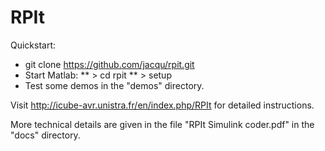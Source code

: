 # RPIt

Quickstart:
* git clone https://github.com/jacqu/rpit.git
* Start Matlab:
** > cd rpit
** > setup
* Test some demos in the "demos" directory.

Visit http://icube-avr.unistra.fr/en/index.php/RPIt for detailed instructions.

More technical details are given in the file "RPIt Simulink coder.pdf" in the "docs" directory.
